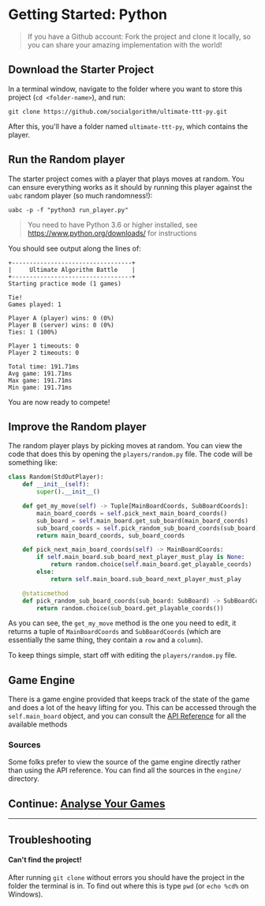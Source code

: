 # Getting Started: Python

> If you have a Github account: Fork the project and clone it locally, so you can share your amazing implementation with the world!

## Download the Starter Project

In a terminal window, navigate to the folder where you want to store this project (`cd <folder-name>`), and run:

```console
git clone https://github.com/socialgorithm/ultimate-ttt-py.git
```

After this, you'll have a folder named `ultimate-ttt-py`, which contains the player.

## Run the Random player

The starter project comes with a player that plays moves at random. You can ensure everything works as it
should by running this player against the `uabc` random player (so much randomness!):

`uabc -p -f "python3 run_player.py"`

> You need to have Python 3.6 or higher installed, see https://www.python.org/downloads/ for instructions

You should see output along the lines of:

```console
+----------------------------------+
|     Ultimate Algorithm Battle    |
+----------------------------------+
Starting practice mode (1 games)

Tie!
Games played: 1

Player A (player) wins: 0 (0%)
Player B (server) wins: 0 (0%)
Ties: 1 (100%)

Player 1 timeouts: 0
Player 2 timeouts: 0

Total time: 191.71ms
Avg game: 191.71ms
Max game: 191.71ms
Min game: 191.71ms
```

You are now ready to compete!

## Improve the Random player 

The random player plays by picking moves at random. You can view the code that does this by 
opening the `players/random.py` file. The code will be something like:

```python
class Random(StdOutPlayer):
    def __init__(self):
        super().__init__()

    def get_my_move(self) -> Tuple[MainBoardCoords, SubBoardCoords]:
        main_board_coords = self.pick_next_main_board_coords()
        sub_board = self.main_board.get_sub_board(main_board_coords)
        sub_board_coords = self.pick_random_sub_board_coords(sub_board)
        return main_board_coords, sub_board_coords

    def pick_next_main_board_coords(self) -> MainBoardCoords:
        if self.main_board.sub_board_next_player_must_play is None:
            return random.choice(self.main_board.get_playable_coords)
        else:
            return self.main_board.sub_board_next_player_must_play

    @staticmethod
    def pick_random_sub_board_coords(sub_board: SubBoard) -> SubBoardCoords:
        return random.choice(sub_board.get_playable_coords())
```

As you can see, the `get_my_move` method is the one you need to edit, it returns a tuple of `MainBoardCoords` and 
`SubBoardCoords` (which are essentially the same thing, they contain a `row` and a `column`).

To keep things simple, start off with editing the `players/random.py` file.

## Game Engine

There is a game engine provided that keeps track of the state of the game and does a lot of the heavy lifting
for you. This can be accessed through the `self.main_board` object, and you can consult
the [API Reference](https://ultimate-ttt-py.readthedocs.io/en/latest/) for all the available methods 

### Sources

Some folks prefer to view the source of the game engine directly rather than using the API reference. You can
find all the sources in the `engine/` directory.

## Continue: [Analyse Your Games](analyse_games.md)

--------

## Troubleshooting

#### Can't find the project!

After running `git clone` without errors you should have the project in the folder the terminal is in. To find out where this is type `pwd` (or `echo %cd%` on Windows).